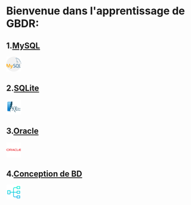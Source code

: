# **Bienvenue dans l'apprentissage de GBDR:**


## 1.[MySQL](https://github.com/mohameml/MySQL)

<a href="https://github.com/mohameml/MySQL" target="_blank" rel="noreferrer"> <img src="../../.images/mysql.png" alt="c" width="40" height="40"/> </a>


## 2.[SQLite](https://github.com/mohameml/SQLite)

<a href="https://github.com/mohameml/MySQL" target="_blank" rel="noreferrer"> <img src="../../.images/sqlite.png" alt="c" width="40" height="40"/> </a>


## 3.[Oracle](https://github.com/mohameml/Oracle)

<a href="https://github.com/mohameml/Oracle" target="_blank" rel="noreferrer"> <img src="../../.images/oracle.png" alt="c" width="40" height="40"/> </a>


## 4.[Conception de BD](https://github.com/mohameml/conception_BD)

<a href="https://github.com/mohameml/conception_BD" target="_blank" rel="noreferrer"> <img src="../../.images/uml.png" alt="c" width="40" height="40"/> </a>